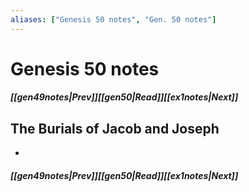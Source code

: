 ```yaml
---
aliases: ["Genesis 50 notes", "Gen. 50 notes"]
---
```

# Genesis 50 notes
##### <span class=arrow-left></span>[[gen49notes|Prev]]<span class=navigation-separator></span>[[gen50|Read]]<span class=navigation-separator></span>[[ex1notes|Next]]<span class=arrow-right></span>
## The Burials of Jacob and Joseph
- 
##### <span class=arrow-left></span>[[gen49notes|Prev]]<span class=navigation-separator></span>[[gen50|Read]]<span class=navigation-separator></span>[[ex1notes|Next]]<span class=arrow-right></span>